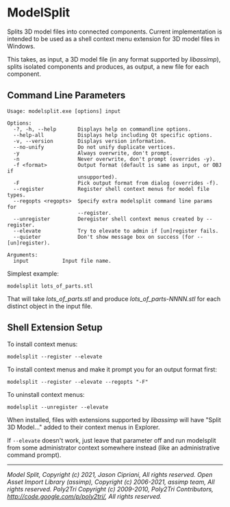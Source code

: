 # ModelSplit

Splits 3D model files into connected components. Current implementation is intended to be used as a shell context menu extension for 3D model files in Windows.

This takes, as input, a 3D model file (in any format supported by *libassimp*), splits isolated components and produces, as output, a new file for each component. 

## Command Line Parameters

```
Usage: modelsplit.exe [options] input

Options:
  -?, -h, --help       Displays help on commandline options.
  --help-all           Displays help including Qt specific options.
  -v, --version        Displays version information.
  --no-unify           Do not unify duplicate vertices.
  -y                   Always overwrite, don't prompt.
  -n                   Never overwrite, don't prompt (overrides -y).
  -f <format>          Output format (default is same as input, or OBJ if
                       unsupported).
  -F                   Pick output format from dialog (overrides -f).
  --register           Register shell context menus for model file types.
  --regopts <regopts>  Specify extra modelsplit command line params for
                       --register.
  --unregister         Deregister shell context menus created by --register.
  --elevate            Try to elevate to admin if [un]register fails.
  --quieter            Don't show message box on success (for --[un]register).

Arguments:
  input           Input file name.
```

Simplest example:

    modelsplit lots_of_parts.stl
    
That will take *lots_of_parts.stl* and produce *lots_of_parts-NNNN.stl* for each distinct object in the input file.

## Shell Extension Setup

To install context menus:

    modelsplit --register --elevate

To install context menus and make it prompt you for an output format first:

    modelsplit --register --elevate --regopts "-F"
    
To uninstall context menus:

    modelsplit --unregister --elevate
    
When installed, files with extensions supported by *libassimp* will have "Split 3D Model..." added to their context menus in Explorer.

If `--elevate` doesn't work, just leave that parameter off and run modelsplit from some administrator context somewhere instead (like an administrative command prompt).

---

*Model Split, Copyright (c) 2021, Jason Cipriani, All rights reserved.*
*Open Asset Import Library (assimp), Copyright (c) 2006-2021, assimp team, All rights reserved.*
*Poly2Tri Copyright (c) 2009-2010, Poly2Tri Contributors, http://code.google.com/p/poly2tri/, All rights reserved.*